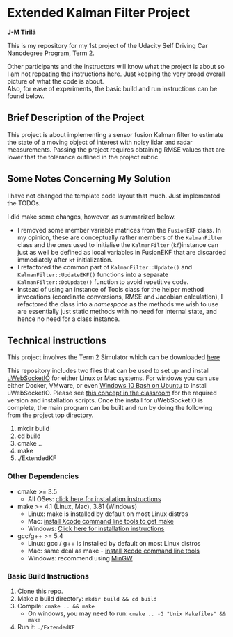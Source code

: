 # Extended Kalman Filter Project 

**J-M Tirilä**

This is my repository for my 1st project of the Udacity Self Driving Car Nanodegree Program, Term 2.

Other participants and the instructors will know what the project is about so I am not repeating the instructions here. 
Just keeping the very broad overall picture of what the code is about.  
Also, for ease of experiments, the basic build and run instructions can be found below.  

## Brief Description of the Project

This project is about implementing a sensor fusion Kalman filter to estimate the state of a moving object of interest with noisy lidar and radar measurements. Passing the project requires obtaining RMSE values that are lower that the tolerance outlined in the project rubric. 

## Some Notes Concerning My Solution

I have not changed the template code layout that much. Just implemented the TODOs. 

I did make some changes, however, as summarized below.

 * I removed some member variable matrices from the `FusionEKF` class. In my opinion, these are conceptually 
   rather members of the `KalmanFilter` class and the ones used to initialise the `KalmanFilter` (`kf`)instance can just 
   as well be defined as local variables in FusionEKF that are discarded immediately after `kf` initialization.  
 * I refactored the common part of `KalmanFilter::Update()` and `KalmanFilter::UpdateEKF()` functions into a separate
   `KalmanFilter::DoUpdate()` function to avoid repetitive code. 
 * Instead of using an instance of Tools class for the helper method invocations (coordinate conversions, 
    RMSE and Jacobian calculation), I refactored
   the class into a _namespace_ as the methods we wish to use are essentially just static methods
   with no need for internal state, and hence no need for a class instance. 

## Technical instructions

This project involves the Term 2 Simulator which can be downloaded [here](https://github.com/udacity/self-driving-car-sim/releases)

This repository includes two files that can be used to set up and install [uWebSocketIO](https://github.com/uWebSockets/uWebSockets) for either Linux or Mac systems. For windows you can use either Docker, VMware, or even [Windows 10 Bash on Ubuntu](https://www.howtogeek.com/249966/how-to-install-and-use-the-linux-bash-shell-on-windows-10/) to install uWebSocketIO. Please see [this concept in the classroom](https://classroom.udacity.com/nanodegrees/nd013/parts/40f38239-66b6-46ec-ae68-03afd8a601c8/modules/0949fca6-b379-42af-a919-ee50aa304e6a/lessons/f758c44c-5e40-4e01-93b5-1a82aa4e044f/concepts/16cf4a78-4fc7-49e1-8621-3450ca938b77) for the required version and installation scripts.
Once the install for uWebSocketIO is complete, the main program can be built and run by doing the following from the project top directory.

1. mkdir build
2. cd build
3. cmake ..
4. make
5. ./ExtendedKF


### Other Dependencies

* cmake >= 3.5
  * All OSes: [click here for installation instructions](https://cmake.org/install/)
* make >= 4.1 (Linux, Mac), 3.81 (Windows)
  * Linux: make is installed by default on most Linux distros
  * Mac: [install Xcode command line tools to get make](https://developer.apple.com/xcode/features/)
  * Windows: [Click here for installation instructions](http://gnuwin32.sourceforge.net/packages/make.htm)
* gcc/g++ >= 5.4
  * Linux: gcc / g++ is installed by default on most Linux distros
  * Mac: same deal as make - [install Xcode command line tools](https://developer.apple.com/xcode/features/)
  * Windows: recommend using [MinGW](http://www.mingw.org/)

### Basic Build Instructions

1. Clone this repo.
2. Make a build directory: `mkdir build && cd build`
3. Compile: `cmake .. && make` 
   * On windows, you may need to run: `cmake .. -G "Unix Makefiles" && make`
4. Run it: `./ExtendedKF `
